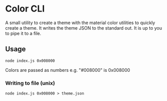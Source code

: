 # Color CLI

A small utility to create a theme with the material color utilities to quickly create a theme. It writes the theme JSON to the standard out. It is up to you to pipe it to a file.

## Usage

```
node index.js 0x008000
```

Colors are passed as numbers e.g. "#008000" is 0x008000

### Writing to file (unix)

```
node index.js 0x008000 > theme.json
```
